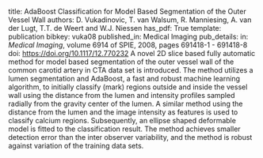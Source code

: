 title: AdaBoost Classification for Model Based Segmentation of the Outer Vessel Wall
authors: D. Vukadinovic, T. van Walsum, R. Manniesing, A. van der Lugt, T.T. de Weert and W.J. Niessen
has_pdf: True
template: publication
bibkey: vuka08
published_in: Medical Imaging
pub_details: in: <i>Medical Imaging</i>, volume 6914 of SPIE, 2008, pages 691418-1 - 691418-8
doi: https://doi.org/10.1117/12.770232
A novel 2D slice based fully automatic method for model based segmentation of the outer vessel wall of the common carotid artery in CTA data set is introduced. The method utilizes a lumen segmentation and AdaBoost, a fast and robust machine learning algorithm, to initially classify (mark) regions outside and inside the vessel wall using the distance from the lumen and intensity profiles sampled radially from the gravity center of the lumen. A similar method using the distance from the lumen and the image intensity as features is used to classify calcium regions. Subsequently, an ellipse shaped deformable model is fitted to the classification result. The method achieves smaller detection error than the inter observer variability, and the method is robust against variation of the training data sets.

